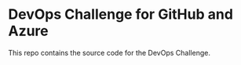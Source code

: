 # DevOps Challenge for GitHub and Azure

This repo contains the source code for the DevOps Challenge.